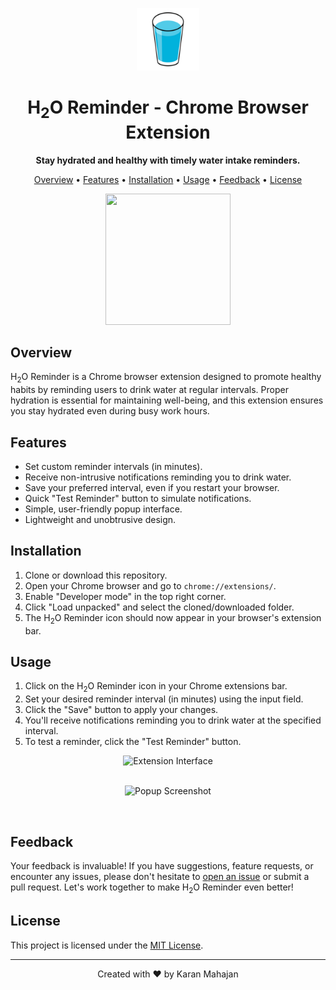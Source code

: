 <p align="center">
  <img src="icons/icon128.png" alt="H2O Reminder Logo" width="100">
</p>

<h1 align="center">H<sub>2</sub>O</span> Reminder - Chrome Browser Extension</h1>

<p align="center">
  <strong>Stay hydrated and healthy with timely water intake reminders.</strong>
</p>

<p align="center">
  <a href="#overview">Overview</a> •
  <a href="#features">Features</a> •
  <a href="#installation">Installation</a> •
  <a href="#usage">Usage</a> •
  <a href="#feedback">Feedback</a> •
  <a href="#license">License</a>
</p>

<p align="center">
  <img src="https://github.com/thekaranmahajan/H2O-Reminder/assets/27768620/ef7c962c-919b-4f7a-a27b-e3efba1a3ca7" width="200" height="210" />
  <br>
</p>

## Overview

H<sub>2</sub>O</span> Reminder is a Chrome browser extension designed to promote healthy habits by reminding users to drink water at regular intervals. Proper hydration is essential for maintaining well-being, and this extension ensures you stay hydrated even during busy work hours.

## Features

- Set custom reminder intervals (in minutes).
- Receive non-intrusive notifications reminding you to drink water.
- Save your preferred interval, even if you restart your browser.
- Quick "Test Reminder" button to simulate notifications.
- Simple, user-friendly popup interface.
- Lightweight and unobtrusive design.

## Installation

1. Clone or download this repository.
2. Open your Chrome browser and go to `chrome://extensions/`.
3. Enable "Developer mode" in the top right corner.
4. Click "Load unpacked" and select the cloned/downloaded folder.
5. The H<sub>2</sub>O</span> Reminder icon should now appear in your browser's extension bar.

## Usage

1. Click on the H<sub>2</sub>O</span> Reminder icon in your Chrome extensions bar.
2. Set your desired reminder interval (in minutes) using the input field.
3. Click the "Save" button to apply your changes.
4. You'll receive notifications reminding you to drink water at the specified interval.
5. To test a reminder, click the "Test Reminder" button.


<p align="center">
  <img src="https://github.com/thekaranmahajan/H2O-Reminder/assets/27768620/5a494967-d737-4c35-954a-53fb6ffc33c2" alt="Extension Interface"/>
  <br>
</p>
<p align="center">
  <br>
  <img src="https://github.com/thekaranmahajan/H2O-Reminder/assets/27768620/ece901fc-e8ec-419d-b044-cea6bcf54a1d" alt="Popup Screenshot"/>
</p>
<br>

## Feedback

Your feedback is invaluable! If you have suggestions, feature requests, or encounter any issues, please don't hesitate to [open an issue](../../issues) or submit a pull request. Let's work together to make H<sub>2</sub>O</span> Reminder even better!

## License

This project is licensed under the [MIT License](LICENSE).

---

<p align="center">
  Created with ❤️ by Karan Mahajan
</p>
